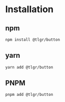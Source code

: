 # Installation

## npm

``` bash
npm install @tlgr/button
```

## yarn

``` bash
yarn add @tlgr/button
```

## PNPM

``` bash
pnpm add @tlgr/button
```
